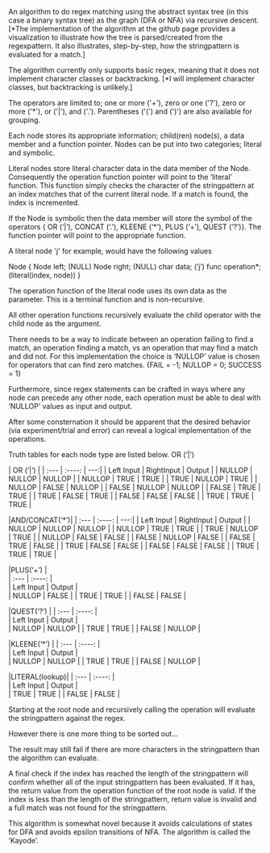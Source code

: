 An algorithm to do regex matching using the abstract syntax tree (in this case a binary syntax tree) as the graph (DFA or NFA) via recursive descent. [*The implementation of the algorithm at the github page provides a visualization to illustrate how the tree is parsed/created from the regexpattern.  It also illustrates, step-by-step, how the stringpattern is evaluated for a match.]

The algorithm currently only supports basic regex, meaning that it does not implement character classes or backtracking. [*I will implement character classes, but backtracking is unlikely.]

The operators are limited to; one or more ('+'), zero or one ('?'), zero or more ('*'),  or ('|'), and ('.').  Parentheses ('(') and (')') are also available for grouping.

Each node stores its appropriate information; child(ren) node(s), a data member and a function pointer.  Nodes can be put into two categories; literal and symbolic.  

Literal nodes store literal character data in the data member of the Node.  Consequently the operation function pointer will point to the ‘literal’ function.  This function simply checks the character of the stringpattern at an index matches that of the current literal node.  If a match is found, the index is incremented.

If the Node is symbolic then the data member will store the symbol of the operators { OR (‘|’), CONCAT (‘.’), KLEENE (‘*’), PLUS (‘+’), QUEST (‘?’)}.  The function pointer will point to the appropriate function.

 A literal node 'j' for example, would have the following values

Node 
{
	Node left; (NULL)
	Node right; (NULL)
	char data; (’j’)
	func operation*; (literal(index, node))
}

The operation function of the literal node uses its own data as the parameter.  This is a terminal function and is non-recursive.

All other operation functions recursively evaluate the child operator with the child node as the argument.

There needs to be a way to indicate between an operation failing to find a match, an operation finding a match, vs an operation that may find a match and did not.  For this implementation the choice is ‘NULLOP’ value is chosen for operators that can find zero matches. 
{FAIL = -1; NULLOP = 0; SUCCESS = 1}

Furthermore, since regex statements can be crafted in ways where any node can precede any other node, each operation must be able to deal with ‘NULLOP’ values as input and output.

After some consternation it should be apparent that the desired behavior (via experiment/trial and error) can reveal a logical implementation of the operations.

Truth tables for each node type are listed below.
OR (‘|’)

| OR (‘|’)     | 
| :---         |    :----:    |          ---:|
| Left Input   | RightInput   | Output       |
| NULLOP       | NULLOP       | NULLOP       |
| NULLOP       | TRUE         | TRUE         |
| TRUE         | NULLOP       | TRUE         |
| NULLOP       | FALSE        | NULLOP       |
| FALSE        | NULLOP       | NULLOP       |
| FALSE        | TRUE         | TRUE         |
| TRUE         | FALSE        | TRUE         |
| FALSE        | FALSE        | FALSE        |
| TRUE         | TRUE         | TRUE         |

|AND/CONCAT(‘*’)| 
| :---          |    :----:    |          ---:|
| Left Input    | RightInput   | Output       |
| NULLOP        | NULLOP       | NULLOP       |
| NULLOP        | TRUE         | TRUE         |
| TRUE          | NULLOP       | TRUE         |
| NULLOP        | FALSE        | FALSE        |
| FALSE         | NULLOP       | FALSE        |
| FALSE         | TRUE         | FALSE        |
| TRUE          | FALSE        | FALSE        |
| FALSE         | FALSE        | FALSE        |
| TRUE          | TRUE         | TRUE         |


|PLUS(‘+’)      |      
| :---          |    :----:    |          
| Left Input    | Output       |              
| NULLOP        | FALSE        |
| TRUE          | TRUE         | 
| FALSE         | FALSE        |


|QUEST(‘?’)     | 
| :---          |    :----:    |          
| Left Input    | Output       |              
| NULLOP        | NULLOP       |
| TRUE          | TRUE         | 
| FALSE         | NULLOP       |


|KLEENE(‘*’)    | 
| :---          |    :----:    |          
| Left Input    | Output       |              
| NULLOP        | NULLOP       |
| TRUE          | TRUE         | 
| FALSE         | NULLOP       |


|LITERAL(lookup)|
| :---          |    :----:    |          
| Left Input    | Output       |              
| TRUE          | TRUE         |
| FALSE         | FALSE        | 


Starting at the root node and recursively calling the operation will evaluate the stringpattern against the regex. 

However there is one more thing to be sorted out…

The result may still fail if there are more characters in the stringpattern than the algorithm can evaluate.

A final check if the index has reached the length of the stringpattern will confirm whether all of the input stringpattern has been evaluated.  If it has, the return value from the operation function of the root node is valid.  If the index is less than the length of the stringpattern, return value is invalid and a full match was not found for the stringpattern.

This algorithm is somewhat novel because it avoids calculations of states for DFA and avoids epsilon transitions of NFA.  The algorithm is called the ‘Kayode’.
